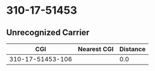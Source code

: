 # 310-17-51453
## Unrecognized Carrier


| CGI | Nearest CGI | Distance |
|-----|-------------|----------|
| 310-17-51453-106 |  | 0.0 |
